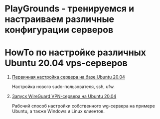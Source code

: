 # PlayGrounds - тренируемся и настраиваем различные конфигурации серверов

HowTo по настройке различных Ubuntu 20.04 vps-серверов
=

1. [Первичная настройка сервера на базе Ubuntu 20.04](https://github.com/mitmih/PlayGrounds/blob/master/VPS/01_ubuntu_20.04_server_-_first_steps.md)

    Настройка нового sudo-пользователя, ssh, ufw.

2. [Запуск WireGuard VPN-сервера на Ubuntu 20.04](https://github.com/mitmih/PlayGrounds/blob/master/VPS/02_wireguard_vpn_server.md)

    Рабочий способ настройки собственного wg-сервера на примере Ubuntu, а также Windows и Linux клиентов.